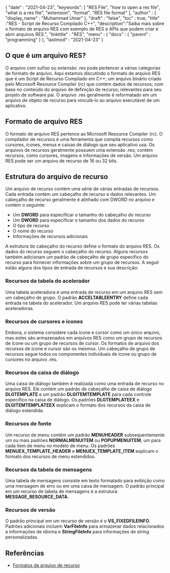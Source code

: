 {
  "date" : "2021-04-23",
  "keywords": [ "RES File", "how to open a res file", "what is a res file", "extension", "format", "RES file format" ],
  "author" : {
    "display_name" : "Muhammad Umar"
},
  "draft" : "false",
  "toc" : true,
  "title" :"RES - Script de Recurso Compilado C++",
  "description":"Saiba mais sobre o formato de arquivo RES com exemplo de RES e APIs que podem criar e abrir arquivos RES.",
  "linktitle" : "RES",
  "menu" : {
    "docs" : {
      "parent" : "programming"
}
},
  "lastmod" : "2021-04-23"
}

## O que é um arquivo RES?
O arquivo com sufixo ou extensão .res pode pertencer a várias categorias de formato de arquivo. Aqui estamos discutindo o formato de arquivo RES que é um Script de Recurso Compilado em C++; um arquivo binário criado pelo Microsoft Resource Compiler (rc) que contém dados de recursos; com base no conteúdo do arquivo de definição de recurso; relevantes para seu projeto de software pai. O arquivo .res geralmente é reformatado em um arquivo de objeto de recurso para vinculá-lo ao arquivo executável de um aplicativo.

## Formato de arquivo RES
O formato de arquivo RES pertence ao Microsoft Resource Compiler (rc). O compilador de recursos é uma ferramenta que compila recursos como cursores, ícones, menus e caixas de diálogo que seu aplicativo usa. Os arquivos de recursos geralmente possuem uma extensão .res; contém recursos, como cursores, imagens e informações de versão. Um arquivo RES pode ser um arquivo de recurso de 16 ou 32 bits.
## Estrutura do arquivo de recurso
Um arquivo de recurso contém uma série de várias entradas de recursos. Cada entrada contém um cabeçalho de recurso e dados relevantes. Um cabeçalho de recurso geralmente é alinhado com DWORD no arquivo e contém o seguinte:

- Um **DWORD** para especificar o tamanho do cabeçalho do recurso
- Um **DWORD** para especificar o tamanho dos dados do recurso
- O tipo de recurso
- O nome do recurso
- Informações de recursos adicionais

A estrutura do cabeçalho do recurso define o formato do arquivo RES. Os dados do recurso seguem o cabeçalho do recurso. Alguns recursos também adicionam um padrão de cabeçalho de grupo específico do recurso para fornecer informações sobre um grupo de recursos. A seguir estão alguns dos tipos de entrada de recursos e sua descrição:

### Recursos da tabela do acelerador
Uma tabela aceleradora é uma entrada de recurso em um arquivo RES sem um cabeçalho de grupo. O padrão **ACCELTABLEENTRY** define cada entrada na tabela do acelerador. Um arquivo RES pode ter várias tabelas aceleradoras.

### Recursos de cursores e ícones
Embora, o sistema considere cada ícone e cursor como um único arquivo, mas estes são armazenados em arquivos RES como um grupo de recursos de ícone ou um grupo de recursos de cursor. Os formatos de arquivo dos recursos de ícone e cursor são os mesmos. Um cabeçalho de grupo de recursos segue todos os componentes individuais de ícone ou grupo de cursores no arquivo .res.

### Recursos da caixa de diálogo
Uma caixa de diálogo também é realizada como uma entrada de recurso no arquivo RES. Ele contém um padrão de cabeçalho de caixa de diálogo **DLGTEMPLATE** e um padrão **DLGITEMTEMPLATE** para cada controle específico na caixa de diálogo. Os padrões **DLGTEMPLATEEX** e **DLGITEMTEMPLATEEX** explicam o formato dos recursos da caixa de diálogo estendida.

### Recursos de fonte
Um recurso de menu contém um padrão **MENUHEADER** subsequentemente um ou mais padrões **NORMALMENUITEM** ou **POPUPMENUITEM**, um para cada item de menu no modelo de menu. Os padrões **MENUEX_TEMPLATE_HEADER** e **MENUEX_TEMPLATE_ITEM** explicam o formato dos recursos de menu estendidos.

### Recursos da tabela de mensagens
Uma tabela de mensagens consiste em texto formatado para exibição como uma mensagem de erro ou em uma caixa de mensagem. O padrão principal em um recurso de tabela de mensagens é a estrutura **MESSAGE_RESOURCE_DATA**.

### Recursos de versão
O padrão principal em um recurso de versão é o **VS_FIXEDFILEINFO**. Padrões adicionais incluem **VarFileInfo** para armazenar dados relacionados a informações de idioma e **StringFileInfo** para informações de string personalizadas.




## Referências

* [Formatos de arquivo de recurso](https://learn.microsoft.com/en-us/windows/win32/menurc/resource-file-formats)
 


 



